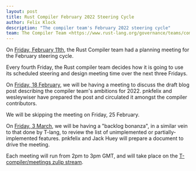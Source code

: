 ```yaml
---
layout: post
title: Rust Compiler February 2022 Steering Cycle
author: Felix Klock
description: "The compiler team's February 2022 steering cycle"
team: The Compiler Team <https://www.rust-lang.org/governance/teams/compiler>
---
```


On [Friday, February 11th][feb-11-zulip-archive], the Rust Compiler team had a planning meeting for the February steering cycle.

[feb-11-zulip-archive]: https://zulip-archive.rust-lang.org/stream/238009-t-compiler/meetings/topic/.5Bplanning.20meeting.5D.202022-02-11.html

Every fourth Friday, the Rust compiler team decides how
it is going to use its scheduled steering and design meeting time over the next
three Fridays.

On [Friday, 18 February][feb-18-mtg], we will be having a meeting to discuss the
draft blog post describing the compiler team's ambitions for 2022.
pnkfelix and wesleywiser have prepared the post and circulated it amongst the
compiler contributors.

[feb-18-mtg]: https://github.com/rust-lang/compiler-team/issues/483

We will be skipping the meeting on Friday, 25 February.

On [Friday, 3 March][mar-03-mtg], we will be having a "backlog bonanza", in a
similar vein to that done by T-lang, to review the list of unimplemented or
partially-implemented features. pnkfelix and Jack Huey will prepare a document to
drive the meeting.

[mar-03-mtg]: https://github.com/rust-lang/compiler-team/issues/484

Each meeting will run from 2pm to 3pm GMT, and will take place on the
[T-compiler/meetings zulip stream][zulip].

[zulip]: https://rust-lang.zulipchat.com/#narrow/stream/238009-t-compiler.2Fmeetings

